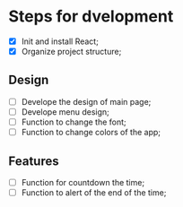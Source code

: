 # Steps for dvelopment

- [X] Init and install React;
- [X] Organize project structure;

## Design

- [ ] Develope the design of main page;
- [ ] Develope menu design;
- [ ] Function to change the font;
- [ ] Function to change colors of the app;

## Features

- [ ] Function for countdown the time;
- [ ] Function to alert of the end of the time;
